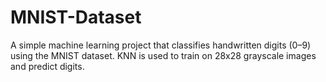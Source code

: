 # MNIST-Dataset
A simple machine learning project that classifies handwritten digits (0–9) using the MNIST dataset. KNN is used to train on 28x28 grayscale images and predict digits.
